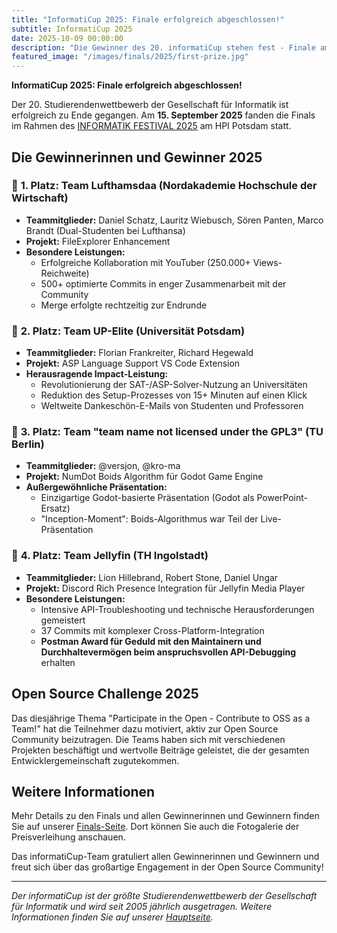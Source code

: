 ```yaml
---
title: "InformatiCup 2025: Finale erfolgreich abgeschlossen!"
subtitle: InformatiCup 2025
date: 2025-10-09 00:00:00
description: "Die Gewinner des 20. informatiCup stehen fest - Finale am 15. September 2025 erfolgreich abgeschlossen"
featured_image: "/images/finals/2025/first-prize.jpg"
---
```


**InformatiCup 2025: Finale erfolgreich abgeschlossen!**

Der 20. Studierendenwettbewerb der Gesellschaft für Informatik ist erfolgreich zu Ende gegangen. Am **15. September 2025** fanden die Finals im Rahmen des [INFORMATIK FESTIVAL 2025](https://informatik2025.gi.de/) am HPI Potsdam statt.

## Die Gewinnerinnen und Gewinner 2025

### 🥇 **1. Platz: Team Lufthamsdaa (Nordakademie Hochschule der Wirtschaft)**
- **Teammitglieder:** Daniel Schatz, Lauritz Wiebusch, Sören Panten, Marco Brandt (Dual-Studenten bei Lufthansa)
- **Projekt:** FileExplorer Enhancement
- **Besondere Leistungen:**
  - Erfolgreiche Kollaboration mit YouTuber (250.000+ Views-Reichweite)
  - 500+ optimierte Commits in enger Zusammenarbeit mit der Community
  - Merge erfolgte rechtzeitig zur Endrunde

### 🥈 **2. Platz: Team UP-Elite (Universität Potsdam)**
- **Teammitglieder:** Florian Frankreiter, Richard Hegewald
- **Projekt:** ASP Language Support VS Code Extension
- **Herausragende Impact-Leistung:**
  - Revolutionierung der SAT-/ASP-Solver-Nutzung an Universitäten
  - Reduktion des Setup-Prozesses von 15+ Minuten auf einen Klick
  - Weltweite Dankeschön-E-Mails von Studenten und Professoren

### 🥉 **3. Platz: Team "team name not licensed under the GPL3" (TU Berlin)**
- **Teammitglieder:** @versjon, @kro-ma
- **Projekt:** NumDot Boids Algorithm für Godot Game Engine
- **Außergewöhnliche Präsentation:**
  - Einzigartige Godot-basierte Präsentation (Godot als PowerPoint-Ersatz)
  - "Inception-Moment": Boids-Algorithmus war Teil der Live-Präsentation

### 🎯 **4. Platz: Team Jellyfin (TH Ingolstadt)**
- **Teammitglieder:** Lion Hillebrand, Robert Stone, Daniel Ungar
- **Projekt:** Discord Rich Presence Integration für Jellyfin Media Player
- **Besondere Leistungen:**
  - Intensive API-Troubleshooting und technische Herausforderungen gemeistert
  - 37 Commits mit komplexer Cross-Platform-Integration
  - **Postman Award für Geduld mit den Maintainern und Durchhaltevermögen beim anspruchsvollen API-Debugging** erhalten

## Open Source Challenge 2025

Das diesjährige Thema "Participate in the Open - Contribute to OSS as a Team!" hat die Teilnehmer dazu motiviert, aktiv zur Open Source Community beizutragen. Die Teams haben sich mit verschiedenen Projekten beschäftigt und wertvolle Beiträge geleistet, die der gesamten Entwicklergemeinschaft zugutekommen.

## Weitere Informationen

Mehr Details zu den Finals und allen Gewinnerinnen und Gewinnern finden Sie auf unserer [Finals-Seite](/finals/2025-09-15-final-2025/). Dort können Sie auch die Fotogalerie der Preisverleihung anschauen.

Das informatiCup-Team gratuliert allen Gewinnerinnen und Gewinnern und freut sich über das großartige Engagement in der Open Source Community!

---

*Der informatiCup ist der größte Studierendenwettbewerb der Gesellschaft für Informatik und wird seit 2005 jährlich ausgetragen. Weitere Informationen finden Sie auf unserer [Hauptseite](https://informaticup.github.io/).*